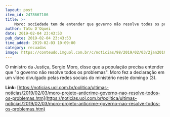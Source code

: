 ```yaml
---
layout: post
item_id: 2478667106
title: >-
    Moro: sociedade tem de entender que governo não resolve todos os problemas
author: Tatu D'Oquei
date: 2019-02-04 23:43:53
pub_date: 2019-02-04 23:43:53
time_added: 2019-02-03 10:09:00
category: recuadas
image: https://conteudo.imguol.com.br/c/noticias/98/2019/02/03/2jan2019---cerimonia-de-transmissao-de-cargo-do-novo-ministro-da-justica-sergio-moro-ele-assume-no-lugar-dos-ministros-raul-jungmann-seguranca-publica-e-torquato-jardim-justica-apos-a-unificacao-1549199009836_v2_615x300.jpg
---
```


O ministro da Justiça, Sergio Moro, disse que a população precisa entender que "o governo não resolve todos os problemas". Moro fez a declaração em um vídeo divulgado pelas redes sociais do ministério neste domingo (3).

**Link:** [https://noticias.uol.com.br/politica/ultimas-noticias/2019/02/03/moro-projeto-anticrime-governo-nao-resolve-todos-os-problemas.htm](https://noticias.uol.com.br/politica/ultimas-noticias/2019/02/03/moro-projeto-anticrime-governo-nao-resolve-todos-os-problemas.htm)

